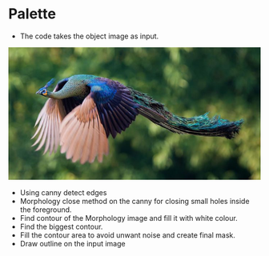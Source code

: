 # Palette

- The code takes the object image as input.
<p align="center"><img src="https://github.com/vijishmadhavan/Palette/blob/master/Images/flying-peacock-fb1__700.jpeg"/></p>

- Using canny detect edges
- Morphology close method on the canny for closing small holes inside the foreground.
- Find contour of the Morphology image and fill it with white colour.
- Find the biggest contour.
- Fill the contour area to avoid unwant noise and create final mask. 
- Draw outline on the input image
